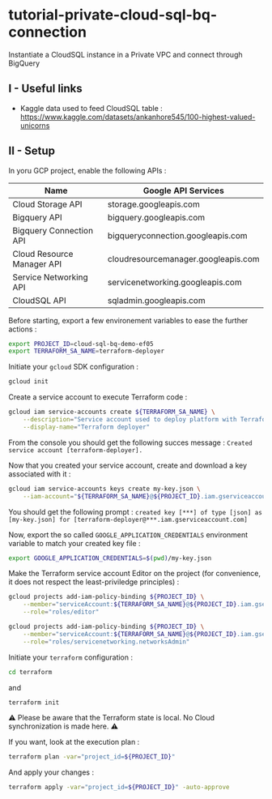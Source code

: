 # tutorial-private-cloud-sql-bq-connection
Instantiate a CloudSQL instance in a Private VPC and connect through BigQuery

## I - Useful links

- Kaggle data used to feed CloudSQL table : https://www.kaggle.com/datasets/ankanhore545/100-highest-valued-unicorns

## II - Setup

In yoru GCP project, enable the following APIs :

| Name                                     | Google API Services                 |
|------------------------------------------|-------------------------------------|
| Cloud Storage API                        | storage.googleapis.com              |
| Bigquery API                             | bigquery.googleapis.com             |
| Bigquery Connection API                  | bigqueryconnection.googleapis.com   |
| Cloud Resource Manager API               | cloudresourcemanager.googleapis.com |
| Service Networking API                   | servicenetworking.googleapis.com    |
| CloudSQL API                             | sqladmin.googleapis.com             |

Before starting, export a few environement variables to ease the further actions :
```sh
export PROJECT_ID=cloud-sql-bq-demo-ef05
export TERRAFORM_SA_NAME=terraform-deployer
```

Initiate your ```gcloud``` SDK configuration :
```sh
gcloud init
```

Create a service account to execute Terraform code :
```sh
gcloud iam service-accounts create ${TERRAFORM_SA_NAME} \
    --description="Service account used to deploy platform with Terraform" \
    --display-name="Terraform deployer"
```

From the console you should get the following succes message : 
```Created service account [terraform-deployer].```

Now that you created your service account, create and download a key associated with it :
```sh
gcloud iam service-accounts keys create my-key.json \
    --iam-account="${TERRAFORM_SA_NAME}@${PROJECT_ID}.iam.gserviceaccount.com"
```

You should get the following prompt : 
```created key [***] of type [json] as [my-key.json] for [terraform-deployer@***.iam.gserviceaccount.com]```

Now, export the so called ```GOOGLE_APPLICATION_CREDENTIALS``` environment variable to match your created key file :
```sh
export GOOGLE_APPLICATION_CREDENTIALS=$(pwd)/my-key.json
```

Make the Terraform service account Editor on the project (for convenience, it does not respect the least-priviledge principles) :
```sh
gcloud projects add-iam-policy-binding ${PROJECT_ID} \
    --member="serviceAccount:${TERRAFORM_SA_NAME}@${PROJECT_ID}.iam.gserviceaccount.com" \
    --role="roles/editor"
```

```sh
gcloud projects add-iam-policy-binding ${PROJECT_ID} \
    --member="serviceAccount:${TERRAFORM_SA_NAME}@${PROJECT_ID}.iam.gserviceaccount.com" \
    --role="roles/servicenetworking.networksAdmin"
```

Initiate your ```terraform``` configuration :
```sh
cd terraform
```
and 

```sh
terraform init
```

:warning: Please be aware that the Terraform state is local. No Cloud synchronization is made here. :warning:

If you want, look at the execution plan :
```sh
terraform plan -var="project_id=${PROJECT_ID}"
```

And apply your changes : 
```sh
terraform apply -var="project_id=${PROJECT_ID}" -auto-approve
```

